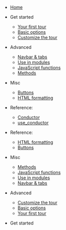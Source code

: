 * [Home](/)
* Get started
  * [Your first tour](vignettes/first-tour.md)
  * [Basic options](vignettes/basic-options.md)
  * [Customize the tour](vignettes/customize.md)
  
* Advanced
  * [Navbar & tabs](vignettes/navbar-tabs.md)
  * [Use in modules](vignettes/use-modules.md)
  * [JavaScript functions](vignettes/javascript.md)
  * [Methods](vignettes/methods.md)
  
* Misc
  * [Buttons](vignettes/buttons.md)
  * [HTML formatting](vignettes/html-formatting.md)
  
* Reference: 
  - [Conductor](man/Conductor)
  - [use_conductor](man/use_conductor)
* Reference: 
  
  * [HTML formatting](vignettes/html-formatting.md)
  * [Buttons](vignettes/buttons.md)
* Misc
  
  * [Methods](vignettes/methods.md)
  * [JavaScript functions](vignettes/javascript.md)
  * [Use in modules](vignettes/use-modules.md)
  * [Navbar & tabs](vignettes/navbar-tabs.md)
* Advanced
  
  * [Customize the tour](vignettes/customize.md)
  * [Basic options](vignettes/basic-options.md)
  * [Your first tour](vignettes/first-tour.md)
* Get started

